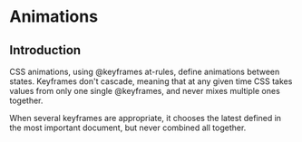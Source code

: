 # Animations

<!-- ToDo: finish -->



## Introduction

CSS animations, using @keyframes at-rules, define animations between states. Keyframes don't cascade, meaning that at any given time CSS takes values from only one single @keyframes, and never mixes multiple ones together.

When several keyframes are appropriate, it chooses the latest defined in the most important document, but never combined all together.